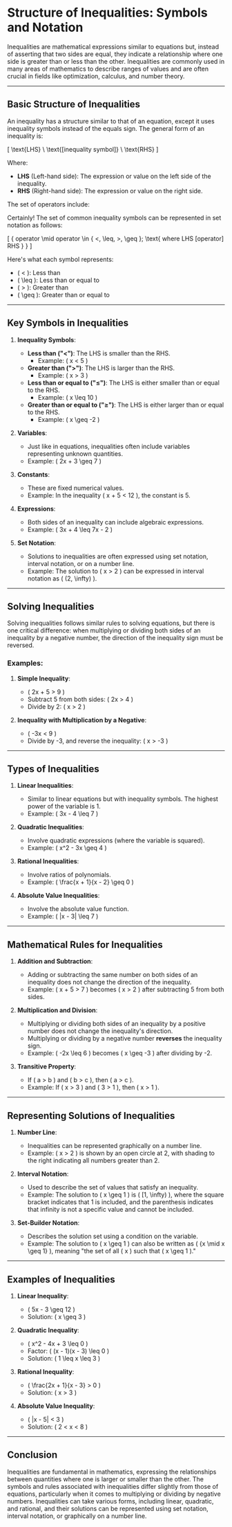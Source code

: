 # Structure of Inequalities: Symbols and Notation

Inequalities are mathematical expressions similar to equations but, instead of asserting that two sides are equal, they indicate a relationship where one side is greater than or less than the other. Inequalities are commonly used in many areas of mathematics to describe ranges of values and are often crucial in fields like optimization, calculus, and number theory.

---

## **Basic Structure of Inequalities**

An inequality has a structure similar to that of an equation, except it uses inequality symbols instead of the equals sign. The general form of an inequality is:

\[
\text{LHS} \ \text{[inequality symbol]} \ \text{RHS}
\]

Where:
- **LHS** (Left-hand side): The expression or value on the left side of the inequality.
- **RHS** (Right-hand side): The expression or value on the right side.

The set of operators include:

Certainly! The set of common inequality symbols can be represented in set notation as follows:

\[ \{ operator \mid operator \in \{ <, \leq, >, \geq \}; \text{ where LHS [operator] RHS } \} \]


Here's what each symbol represents:

- \( < \): Less than
- \( \leq \): Less than or equal to
- \( > \): Greater than
- \( \geq \): Greater than or equal to

---

## **Key Symbols in Inequalities**

1. **Inequality Symbols**:
   - **Less than ("<")**: The LHS is smaller than the RHS.
     - Example: \( x < 5 \)
   - **Greater than (">")**: The LHS is larger than the RHS.
     - Example: \( x > 3 \)
   - **Less than or equal to ("≤")**: The LHS is either smaller than or equal to the RHS.
     - Example: \( x \leq 10 \)
   - **Greater than or equal to ("≥")**: The LHS is either larger than or equal to the RHS.
     - Example: \( x \geq -2 \)

2. **Variables**:
   - Just like in equations, inequalities often include variables representing unknown quantities.
   - Example: \( 2x + 3 \geq 7 \)

3. **Constants**:
   - These are fixed numerical values.
   - Example: In the inequality \( x + 5 < 12 \), the constant is 5.

4. **Expressions**:
   - Both sides of an inequality can include algebraic expressions.
   - Example: \( 3x + 4 \leq 7x - 2 \)

5. **Set Notation**:
   - Solutions to inequalities are often expressed using set notation, interval notation, or on a number line.
   - Example: The solution to \( x > 2 \) can be expressed in interval notation as \( (2, \infty) \).

---

## **Solving Inequalities**

Solving inequalities follows similar rules to solving equations, but there is one critical difference: when multiplying or dividing both sides of an inequality by a negative number, the direction of the inequality sign must be reversed.

### **Examples:**
1. **Simple Inequality**:
   - \( 2x + 5 > 9 \)
   - Subtract 5 from both sides: \( 2x > 4 \)
   - Divide by 2: \( x > 2 \)

2. **Inequality with Multiplication by a Negative**:
   - \( -3x < 9 \)
   - Divide by -3, and reverse the inequality: \( x > -3 \)

---

## **Types of Inequalities**

1. **Linear Inequalities**:
   - Similar to linear equations but with inequality symbols. The highest power of the variable is 1.
   - Example: \( 3x - 4 \leq 7 \)
   
2. **Quadratic Inequalities**:
   - Involve quadratic expressions (where the variable is squared).
   - Example: \( x^2 - 3x \geq 4 \)

3. **Rational Inequalities**:
   - Involve ratios of polynomials.
   - Example: \( \frac{x + 1}{x - 2} \geq 0 \)

4. **Absolute Value Inequalities**:
   - Involve the absolute value function.
   - Example: \( |x - 3| \leq 7 \)

---

## **Mathematical Rules for Inequalities**

1. **Addition and Subtraction**:
   - Adding or subtracting the same number on both sides of an inequality does not change the direction of the inequality.
   - Example: \( x + 5 > 7 \) becomes \( x > 2 \) after subtracting 5 from both sides.

2. **Multiplication and Division**:
   - Multiplying or dividing both sides of an inequality by a positive number does not change the inequality's direction.
   - Multiplying or dividing by a negative number **reverses** the inequality sign.
   - Example: \( -2x \leq 6 \) becomes \( x \geq -3 \) after dividing by -2.

3. **Transitive Property**:
   - If \( a > b \) and \( b > c \), then \( a > c \).
   - Example: If \( x > 3 \) and \( 3 > 1 \), then \( x > 1 \).

---

## **Representing Solutions of Inequalities**

1. **Number Line**:
   - Inequalities can be represented graphically on a number line.
   - Example: \( x > 2 \) is shown by an open circle at 2, with shading to the right indicating all numbers greater than 2.

2. **Interval Notation**:
   - Used to describe the set of values that satisfy an inequality.
   - Example: The solution to \( x \geq 1 \) is \( [1, \infty) \), where the square bracket indicates that 1 is included, and the parenthesis indicates that infinity is not a specific value and cannot be included.

3. **Set-Builder Notation**:
   - Describes the solution set using a condition on the variable.
   - Example: The solution to \( x \geq 1 \) can also be written as \( \{x \mid x \geq 1\} \), meaning "the set of all \( x \) such that \( x \geq 1 \)."

---

## **Examples of Inequalities**

1. **Linear Inequality**:
   - \( 5x - 3 \geq 12 \)
   - Solution: \( x \geq 3 \)

2. **Quadratic Inequality**:
   - \( x^2 - 4x + 3 \leq 0 \)
   - Factor: \( (x - 1)(x - 3) \leq 0 \)
   - Solution: \( 1 \leq x \leq 3 \)

3. **Rational Inequality**:
   - \( \frac{2x + 1}{x - 3} > 0 \)
   - Solution: \( x > 3 \)

4. **Absolute Value Inequality**:
   - \( |x - 5| < 3 \)
   - Solution: \( 2 < x < 8 \)

---

## **Conclusion**

Inequalities are fundamental in mathematics, expressing the relationships between quantities where one is larger or smaller than the other. The symbols and rules associated with inequalities differ slightly from those of equations, particularly when it comes to multiplying or dividing by negative numbers. Inequalities can take various forms, including linear, quadratic, and rational, and their solutions can be represented using set notation, interval notation, or graphically on a number line.